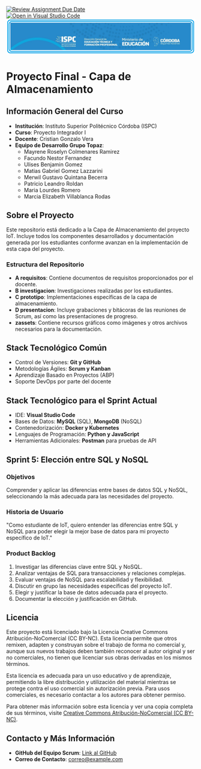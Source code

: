 [![Review Assignment Due Date](https://classroom.github.com/assets/deadline-readme-button-24ddc0f5d75046c5622901739e7c5dd533143b0c8e959d652212380cedb1ea36.svg)](https://classroom.github.com/a/dpfHO3Yy)  
[![Open in Visual Studio Code](https://classroom.github.com/assets/open-in-vscode-718a45dd9cf7e7f842a935f5ebbe5719a5e09af4491e668f4dbf3b35d5cca122.svg)](https://classroom.github.com/online_ide?assignment_repo_id=15004430&assignment_repo_type=AssignmentRepo)  
![Logo de la Institución ISPC](./E%20assets/logoISPC.png)  

# Proyecto Final - Capa de Almacenamiento

## Información General del Curso

- **Institución**: Instituto Superior Politécnico Córdoba (ISPC)
- **Curso**: Proyecto Integrador I
- **Docente**: Cristian Gonzalo Vera
- **Equipo de Desarrollo Grupo Topaz**:
  - Mayrene Roselyn Colmenares Ramirez
  - Facundo Nestor Fernandez
  - Ulises Benjamin Gomez
  - Matias Gabriel Gomez Lazzarini
  - Merwil Gustavo Quintana Becerra
  - Patricio Leandro Roldan
  - Maria Lourdes Romero
  - Marcia Elizabeth Villablanca Rodas


## Sobre el Proyecto

Este repositorio está dedicado a la Capa de Almacenamiento del proyecto IoT. Incluye todos los componentes desarrollados y documentación generada por los estudiantes conforme avanzan en la implementación de esta capa del proyecto.

### Estructura del Repositorio

- **A requisitos**: Contiene documentos de requisitos proporcionados por el docente.
- **B investigacion**: Investigaciones realizadas por los estudiantes.
- **C prototipo**: Implementaciones específicas de la capa de almacenamiento.
- **D presentacion**: Incluye grabaciones y bitácoras de las reuniones de Scrum, así como las presentaciones de progreso.
- **zassets**: Contiene recursos gráficos como imágenes y otros archivos necesarios para la documentación.

## Stack Tecnológico Común

- Control de Versiones: **Git y GitHub**
- Metodologías Ágiles: **Scrum y Kanban**
- Aprendizaje Basado en Proyectos (ABP)
- Soporte DevOps por parte del docente

## Stack Tecnológico para el Sprint Actual

- IDE: **Visual Studio Code**
- Bases de Datos: **MySQL** (SQL), **MongoDB** (NoSQL)
- Contenedorización: **Docker y Kubernetes**
- Lenguajes de Programación: **Python y JavaScript**
- Herramientas Adicionales: **Postman** para pruebas de API

## Sprint 5: Elección entre SQL y NoSQL

### Objetivos

Comprender y aplicar las diferencias entre bases de datos SQL y NoSQL, seleccionando la más adecuada para las necesidades del proyecto.

### Historia de Usuario

"Como estudiante de IoT, quiero entender las diferencias entre SQL y NoSQL para poder elegir la mejor base de datos para mi proyecto específico de IoT."

### Product Backlog

1. Investigar las diferencias clave entre SQL y NoSQL.
2. Analizar ventajas de SQL para transacciones y relaciones complejas.
3. Evaluar ventajas de NoSQL para escalabilidad y flexibilidad.
4. Discutir en grupo las necesidades específicas del proyecto IoT.
5. Elegir y justificar la base de datos adecuada para el proyecto.
6. Documentar la elección y justificación en GitHub.

## Licencia

Este proyecto está licenciado bajo la Licencia Creative Commons Atribución-NoComercial (CC BY-NC). Esta licencia permite que otros remixen, adapten y construyan sobre el trabajo de forma no comercial y, aunque sus nuevos trabajos deben también reconocer al autor original y ser no comerciales, no tienen que licenciar sus obras derivadas en los mismos términos.

Esta licencia es adecuada para un uso educativo y de aprendizaje, permitiendo la libre distribución y utilización del material mientras se protege contra el uso comercial sin autorización previa. Para usos comerciales, es necesario contactar a los autores para obtener permiso.

Para obtener más información sobre esta licencia y ver una copia completa de sus términos, visite [Creative Commons Atribución-NoComercial (CC BY-NC)](https://creativecommons.org/licenses/by-nc/4.0/).

## Contacto y Más Información

- **GitHub del Equipo Scrum**: [Link al GitHub](https://github.com/equipo_scrum)
- **Correo de Contacto**: [correo@example.com](mailto:correo@example.com)
